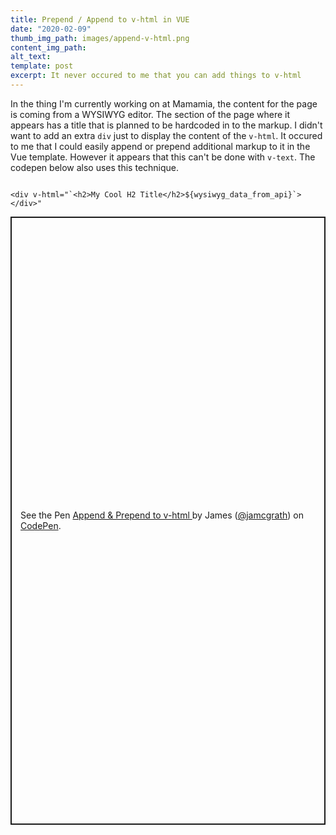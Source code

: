 ```yaml
---
title: Prepend / Append to v-html in VUE
date: "2020-02-09"
thumb_img_path: images/append-v-html.png
content_img_path:
alt_text:
template: post
excerpt: It never occured to me that you can add things to v-html
---
```


In the thing I'm currently working on at Mamamia, the content for the page is coming from a WYSIWYG editor. The section of the page where it appears has a title that is planned to be hardcoded in to the markup. I didn't want to add an extra `div` just to display the content of the `v-html`. It occured to me that I could easily append or prepend additional markup to it in the Vue template. However it appears that this can't be done with `v-text`. The codepen below also uses this technique.

```

<div v-html="`<h2>My Cool H2 Title</h2>${wysiwyg_data_from_api}`></div>"

```

<p class="codepen" data-height="973" data-theme-id="32872" data-default-tab="result" data-user="jamcgrath" data-slug-hash="WNvrqpB" style="height: 973px; box-sizing: border-box; display: flex; align-items: center; justify-content: center; border: 2px solid; margin: 1em 0; padding: 1em;" data-pen-title="Append &amp;amp; Prepend to v-html ">
  <span>See the Pen <a href="https://codepen.io/jamcgrath/pen/WNvrqpB">
  Append &amp; Prepend to v-html </a> by James (<a href="https://codepen.io/jamcgrath">@jamcgrath</a>)
  on <a href="https://codepen.io">CodePen</a>.</span>
</p>
<script async src="https://static.codepen.io/assets/embed/ei.js"></script>
